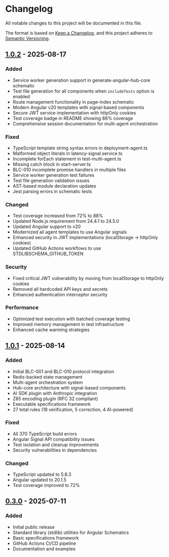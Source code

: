 # Changelog

All notable changes to this project will be documented in this file.

The format is based on [Keep a Changelog](https://keepachangelog.com/en/1.0.0/),
and this project adheres to [Semantic Versioning](https://semver.org/spec/v2.0.0.html).

## [1.0.2] - 2025-08-17

### Added
- Service worker generation support in generate-angular-hub-core schematic
- Test file generation for all components when `includeTests` option is enabled
- Route management functionality in page-index schematic
- Modern Angular v20 templates with signal-based components
- Secure JWT service implementation with httpOnly cookies
- Test coverage badge in README showing 88% coverage
- Comprehensive session documentation for multi-agent orchestration

### Fixed
- TypeScript template string syntax errors in deployment-agent.ts
- Malformed object literals in latency-signal.service.ts
- Incomplete forEach statement in test-multi-agent.ts
- Missing catch block in start-server.ts
- BLC-010 incomplete promise handlers in multiple files
- Service worker generation test failures
- Test file generation validation issues
- AST-based module declaration updates
- Jest parsing errors in schematic tests

### Changed
- Test coverage increased from 72% to 88%
- Updated Node.js requirement from 24.4.1 to 24.5.0
- Updated Angular support to v20
- Modernized all agent templates to use Angular signals
- Enhanced security in JWT implementations (localStorage → httpOnly cookies)
- Updated GitHub Actions workflows to use STDLIBSCHEMA_GITHUB_TOKEN

### Security
- Fixed critical JWT vulnerability by moving from localStorage to httpOnly cookies
- Removed all hardcoded API keys and secrets
- Enhanced authentication interceptor security

### Performance
- Optimized test execution with batched coverage testing
- Improved memory management in test infrastructure
- Enhanced cache warming strategies

## [1.0.1] - 2025-08-14

### Added
- Initial BLC-001 and BLC-010 protocol integration
- Redis-backed state management
- Multi-agent orchestration system
- Hub-core architecture with signal-based components
- AI SDK plugin with Anthropic integration
- Z85 encoding plugin (RFC 32 compliant)
- Executable specifications framework
- 27 total rules (18 verification, 5 correction, 4 AI-powered)

### Fixed
- All 370 TypeScript build errors
- Angular Signal API compatibility issues
- Test isolation and cleanup improvements
- Security vulnerabilities in dependencies

### Changed
- TypeScript updated to 5.8.3
- Angular updated to 20.1.5
- Test coverage improved to 72%

## [0.3.0] - 2025-07-11

### Added
- Initial public release
- Standard library (stdlib) utilities for Angular Schematics
- Basic specifications framework
- GitHub Actions CI/CD pipeline
- Documentation and examples

[1.0.2]: https://github.com/Philoraptor/stdLibSchema/compare/v1.0.1...v1.0.2
[1.0.1]: https://github.com/Philoraptor/stdLibSchema/compare/v0.3.0...v1.0.1
[0.3.0]: https://github.com/Philoraptor/stdLibSchema/releases/tag/v0.3.0